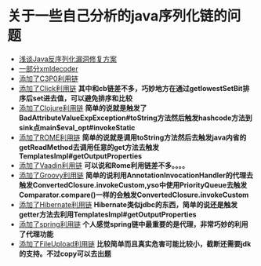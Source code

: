 # 关于一些自己分析的java序列化链的问题

+ [浅谈Java反序列化漏洞修复方案](https://github.com/Cryin/Paper/blob/master/%E6%B5%85%E8%B0%88Java%E5%8F%8D%E5%BA%8F%E5%88%97%E5%8C%96%E6%BC%8F%E6%B4%9E%E4%BF%AE%E5%A4%8D%E6%96%B9%E6%A1%88.md)
+ [一部分xmldecoder](xmldecoder)
+ [添加了C3P0利用链](C3P0)
+ [添加了Click利用链](Click)  **其中和cb链差不多，巧妙地方在通过getlowestSetBit排序后set进去值，可以避免排序和比较**
+ [添加了Clojure利用链](Clojure) **简单的说就是触发了BadAttributeValueExpException#toString方法然后触发hashcode方法到sink点main$eval_opt#invokeStatic**
+ [添加了ROME利用链](ROME) **简单的说就是调用toString方法然后去触发java内省的getReadMethod去调用任意的get方法去触发TemplatesImpl#getOutputProperties**
+ [添加了Vaadin利用链](Vaadin) **可以说和Rome利用链差不多。。。。**
+ [添加了Groovy利用链](Groovy) **简单的说利用AnnotationInvocationHandler的代理去触发ConvertedClosure.invokeCustom,yso中使用PriorityQueue去触发Comparator.compare()一样的会触发ConvertedClosure.invokeCustom**
+ [添加了Hibernate利用链](Hibernate) **Hibernate类似jdbc的东西，简单的说还是触发getter方法去利用TemplatesImpl#getOutputProperties**
+ [添加了spring利用链](spring) **个人感觉spring链中最重要的是代理，非常巧妙的利用了代理功能**
+ [添加了FileUpload利用链](FileUpload) **比较简单而且真实危害可能比较小，截断还需要jdk的支持。不过copy可以去出题**
